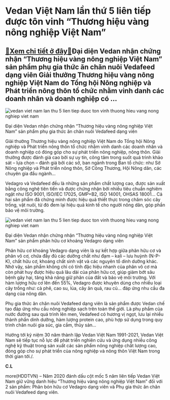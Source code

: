 Vedan Việt Nam lần thứ 5 liên tiếp được tôn vinh “Thương hiệu vàng nông nghiệp Việt Nam”
========================================================================================

[:gift:Xem chi tiết ở đây:gift:](https://hddtvn.com/vedan-viet-nam-lan-thu-5-lien-tiep-duoc-ton-vinh-thuong-hieu-vang-nong-nghiep-viet-nam/)Đại diện Vedan nhận chứng nhận “Thương hiệu vàng nông nghiệp Việt Nam” sản phẩm phụ gia thức ăn chăn nuôi Vedafeed dạng viên Giải thưởng Thương hiệu vàng nông nghiệp Việt Nam do Tổng hội Nông nghiệp và Phát triển nông thôn tổ chức nhằm vinh danh các doanh nhân và doanh nghiệp có …
-----------------------------------------------------------------------------------------------------------------------------------------------------------------------------------------------------------------------------------------------------------------------------------------





![vedan viet nam lan thu 5 lien tiep duoc ton vinh thuong hieu vang nong nghiep viet nam](https://hddtvn.com/wp-content/uploads/2021/01/1003_YYi_diYn_Vedan_nhYn_chYng_nhYn_YThYYng_hiYu_vang_nong_nghiYp_ViYt_NamY__sYn_phYm_phY_gia_thYc_Yn_chYn_nuoi_Vedafeed_dYng_vien.jpg "Vedan Việt Nam lần thứ 5 liên tiếp được tôn vinh \"Thương hiệu vàng nông nghiệp Việt Nam\"")


Đại diện Vedan nhận chứng nhận “Thương hiệu vàng nông nghiệp Việt Nam” sản phẩm phụ gia thức ăn chăn nuôi Vedafeed dạng viên



Giải thưởng Thương hiệu vàng nông nghiệp Việt Nam do Tổng hội Nông nghiệp và Phát triển nông thôn tổ chức nhằm vinh danh các doanh nhân và doanh nghiệp có đóng góp cho sự phát triển nông nghiệp, nông thôn. Giải thưởng được đánh giá cao bởi sự uy tín, công tâm trong suốt quá trình khảo sát – lựa chọn – đánh giá bởi các sở, ban ngành trong Ban tổ chức: như Sở Nông nghiệp và Phát triển nông thôn, Sở Công Thương, Hội Nông dân, các chuyên gia đầu ngành…


Vedagro và Vedafeed đều là những sản phẩm chất lượng cao, được sản xuất bằng công nghệ tiên tiến và được chứng nhận bởi nhiều tiêu chuẩn nghiêm ngặt như ISO 9001, ISO/IEC 17025, GMP+B2, ISO 14001, OHSAS 18001… Cả hai sản phẩm đã chứng minh được hiệu quả thiết thực trong chăm sóc cây trồng, vật nuôi, từ đó đem lại hiệu quả kinh tế cho người nông dân, góp phần bảo vệ môi trường.





![vedan viet nam lan thu 5 lien tiep duoc ton vinh thuong hieu vang nong nghiep viet nam](https://hddtvn.com/wp-content/uploads/2021/01/1005_YYi_diYn_Vedan_nhYn_chYng_nhYn_YThYYng_hiYu_vang_nong_nghiYp_ViYt_NamY__sYn_phYm_phan_hYu_cY_khoang_Vedagro_dYng_vien.jpg "Vedan Việt Nam lần thứ 5 liên tiếp được tôn vinh \"Thương hiệu vàng nông nghiệp Việt Nam\"")


Đại diện Vedan nhận chứng nhận “Thương hiệu vàng nông nghiệp Việt Nam” sản phẩm phân hữu cơ khoáng Vedagro dạng viên



Phân hữu cơ khoáng Vedagro dạng viên là sự kết hợp giữa phân hữu cơ và phân vô cơ, chứa đầy đủ các dưỡng chất như đạm – kali – lưu huỳnh (N-P-K), chất hữu cơ, khoáng chất sinh vật và các nguyên tố dinh dưỡng khác. Nhờ vậy, sản phẩm không chỉ có tính đặc hiệu nhanh của phân vô cơ mà còn phát huy được hiệu quả lâu dài của phân hữu cơ, giúp giảm bớt sâu bệnh gây hại, tăng khả năng giữ phân của đất và bảo vệ môi trường. Với hàm lượng hữu cơ lên đến 55%, Vedagro được khuyên dùng cho nhiều loại cây trồng như: cà phê, cao su, lúa, cây ăn quả, rau củ… đáp ứng nhu cầu đa dạng của nông dân.


Phụ gia thức ăn chăn nuôi Vedafeed dạng viên là sản phẩm được Vedan chế tạo đáp ứng nhu cầu nông nghiệp sạch trên toàn thế giới. Là phụ phẩm của nước đường sau quá trình lên men, Vedafeed có hương vị ngọt, lưu lại nhiều thành phần dinh dưỡng, hàm lượng protein cao, phù hợp sử dụng trong quy trình chăn nuôi gia súc, gia cầm, thủy sản…


Hướng tới kỷ niệm 30 năm thành lập Vedan Việt Nam 1991-2021, Vedan Việt Nam sẽ tiếp tục nỗ lực để phát triển nghiên cứu và ứng dụng nhiều công nghệ kỹ thuật trong sản xuất các sản phẩm nông nghiệp chất lượng cao, đóng góp cho sự phát triển của nông nghiệp và nông thôn Việt Nam trong thời gian tới./.




**C.L**



more(HDDTVN) – Năm 2020 đánh dấu cột mốc 5 năm liên tiếp Vedan Việt Nam giữ vững danh hiệu “Thương hiệu vàng nông nghiệp Việt Nam” đối với 2 sản phẩm: Phân bón hữu cơ Vedagro dạng viên và Phụ gia thức ăn chăn nuôi Vedafeed dạng viên.

